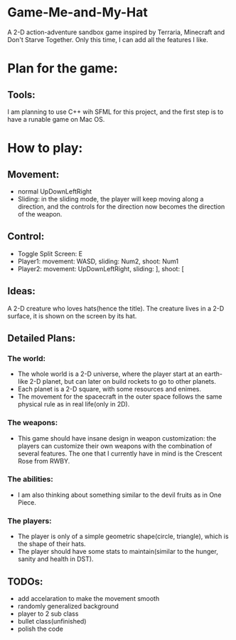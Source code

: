 # Game-Me-and-My-Hat
A 2-D action-adventure sandbox game inspired by Terraria, Minecraft and Don't Starve Together. Only this time, I can add all the features I like.

# Plan for the game:
## Tools:
I am planning to use C++ wih SFML for this project, and the first step is to have a runable game on Mac OS.

# How to play:
## Movement: 
- normal UpDownLeftRight
- Sliding: in the sliding mode, the player will keep moving along a direction, and the controls for the direction now becomes the direction of the weapon.

## Control:
- Toggle Split Screen: E
- Player1: movement: WASD, sliding: Num2, shoot: Num1
- Player2: movement: UpDownLeftRight, sliding: ], shoot: [

## Ideas:
A 2-D creature who loves hats(hence the title). The creature lives in a 2-D surface, it is shown on the screen by its hat. 

## Detailed Plans: 
### The world:
- The whole world is a 2-D universe, where the player start at an earth-like 2-D planet, but can later on build rockets to go to other planets.
- Each planet is a 2-D square, with some resources and enimes. 
- The movement for the spacecraft in the outer space follows the same physical rule as in real life(only in 2D). 
### The weapons:
- This game should have insane design in weapon customization: the players can customize their own weapons with the combination of several features. The one that I currently have in mind is the Crescent Rose from RWBY. 
### The abilities:
- I am also thinking about something similar to the devil fruits as in One Piece.
### The players:
- The player is only of a simple geometric shape(circle, triangle), which is the shape of their hats.
- The player should have some stats to maintain(similar to the hunger, sanity and health in DST).
### 

## TODOs:
- add accelaration to make the movement smooth
- randomly generalized background
- player to 2 sub class
- bullet class(unfinished)
- polish the code







